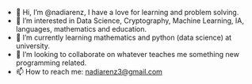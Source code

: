 - 👋 Hi, I’m @nadiarenz, I have a love for learning and problem solving.
- 👀 I’m interested in Data Science, Cryptography, Machine Learning, IA, languages, mathematics and education. 
- 🌱 I’m currently learning mathematics and python (data science) at university.
- 💞️ I’m looking to collaborate on whatever teaches me something new programming related.
- 📫 How to reach me: nadiarenz3@gmail.com

<!---
nadiarenz/nadiarenz is a ✨ special ✨ repository because its `README.md` (this file) appears on your GitHub profile.
You can click the Preview link to take a look at your changes.
--->
